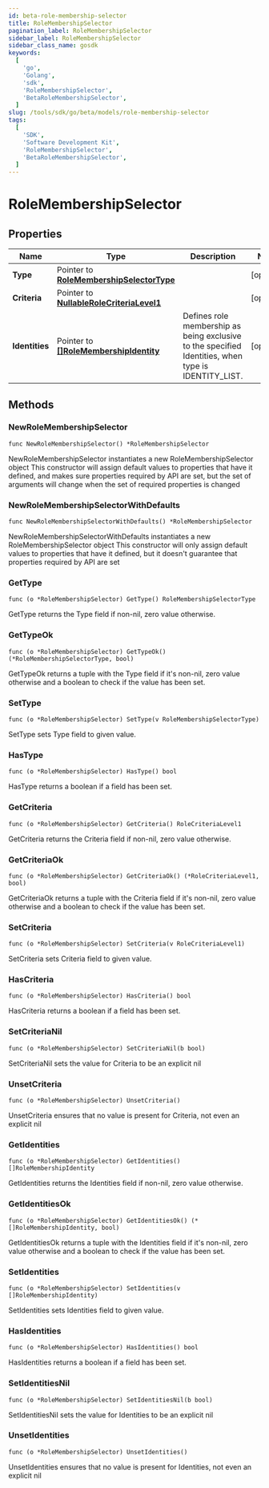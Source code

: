 ```yaml
---
id: beta-role-membership-selector
title: RoleMembershipSelector
pagination_label: RoleMembershipSelector
sidebar_label: RoleMembershipSelector
sidebar_class_name: gosdk
keywords:
  [
    'go',
    'Golang',
    'sdk',
    'RoleMembershipSelector',
    'BetaRoleMembershipSelector',
  ]
slug: /tools/sdk/go/beta/models/role-membership-selector
tags:
  [
    'SDK',
    'Software Development Kit',
    'RoleMembershipSelector',
    'BetaRoleMembershipSelector',
  ]
---
```


# RoleMembershipSelector

## Properties

| Name | Type | Description | Notes |
| --- | --- | --- | --- |
| **Type** | Pointer to [**RoleMembershipSelectorType**](role-membership-selector-type) |  | [optional] |
| **Criteria** | Pointer to [**NullableRoleCriteriaLevel1**](role-criteria-level1) |  | [optional] |
| **Identities** | Pointer to [**[]RoleMembershipIdentity**](role-membership-identity) | Defines role membership as being exclusive to the specified Identities, when type is IDENTITY_LIST. | [optional] |

## Methods

### NewRoleMembershipSelector

`func NewRoleMembershipSelector() *RoleMembershipSelector`

NewRoleMembershipSelector instantiates a new RoleMembershipSelector object This constructor will assign default values to properties that have it defined, and makes sure properties required by API are set, but the set of arguments will change when the set of required properties is changed

### NewRoleMembershipSelectorWithDefaults

`func NewRoleMembershipSelectorWithDefaults() *RoleMembershipSelector`

NewRoleMembershipSelectorWithDefaults instantiates a new RoleMembershipSelector object This constructor will only assign default values to properties that have it defined, but it doesn't guarantee that properties required by API are set

### GetType

`func (o *RoleMembershipSelector) GetType() RoleMembershipSelectorType`

GetType returns the Type field if non-nil, zero value otherwise.

### GetTypeOk

`func (o *RoleMembershipSelector) GetTypeOk() (*RoleMembershipSelectorType, bool)`

GetTypeOk returns a tuple with the Type field if it's non-nil, zero value otherwise and a boolean to check if the value has been set.

### SetType

`func (o *RoleMembershipSelector) SetType(v RoleMembershipSelectorType)`

SetType sets Type field to given value.

### HasType

`func (o *RoleMembershipSelector) HasType() bool`

HasType returns a boolean if a field has been set.

### GetCriteria

`func (o *RoleMembershipSelector) GetCriteria() RoleCriteriaLevel1`

GetCriteria returns the Criteria field if non-nil, zero value otherwise.

### GetCriteriaOk

`func (o *RoleMembershipSelector) GetCriteriaOk() (*RoleCriteriaLevel1, bool)`

GetCriteriaOk returns a tuple with the Criteria field if it's non-nil, zero value otherwise and a boolean to check if the value has been set.

### SetCriteria

`func (o *RoleMembershipSelector) SetCriteria(v RoleCriteriaLevel1)`

SetCriteria sets Criteria field to given value.

### HasCriteria

`func (o *RoleMembershipSelector) HasCriteria() bool`

HasCriteria returns a boolean if a field has been set.

### SetCriteriaNil

`func (o *RoleMembershipSelector) SetCriteriaNil(b bool)`

SetCriteriaNil sets the value for Criteria to be an explicit nil

### UnsetCriteria

`func (o *RoleMembershipSelector) UnsetCriteria()`

UnsetCriteria ensures that no value is present for Criteria, not even an explicit nil

### GetIdentities

`func (o *RoleMembershipSelector) GetIdentities() []RoleMembershipIdentity`

GetIdentities returns the Identities field if non-nil, zero value otherwise.

### GetIdentitiesOk

`func (o *RoleMembershipSelector) GetIdentitiesOk() (*[]RoleMembershipIdentity, bool)`

GetIdentitiesOk returns a tuple with the Identities field if it's non-nil, zero value otherwise and a boolean to check if the value has been set.

### SetIdentities

`func (o *RoleMembershipSelector) SetIdentities(v []RoleMembershipIdentity)`

SetIdentities sets Identities field to given value.

### HasIdentities

`func (o *RoleMembershipSelector) HasIdentities() bool`

HasIdentities returns a boolean if a field has been set.

### SetIdentitiesNil

`func (o *RoleMembershipSelector) SetIdentitiesNil(b bool)`

SetIdentitiesNil sets the value for Identities to be an explicit nil

### UnsetIdentities

`func (o *RoleMembershipSelector) UnsetIdentities()`

UnsetIdentities ensures that no value is present for Identities, not even an explicit nil

